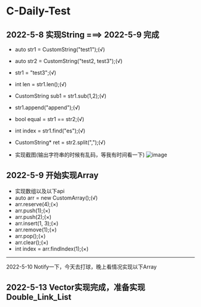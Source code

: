 # C-Daily-Test
## 2022-5-8 实现String ===> 2022-5-9 完成
- auto str1 = CustomString("test1");(√)
- auto str2 = CustomString("test2, test3");(√)
- str1 = "test3";(√)
- int len = str1.len();(√)
- CustomString sub1 = str1.sub(1,2);(√)
- str1.append("append");(√)
- bool equal = str1 == str2;(√)
- int index = str1.find("es");(√)
- CustomString* ret = str2.split(",");(√)

- 实现截图(输出字符串的时候有乱码，等我有时间看一下)
![image](https://user-images.githubusercontent.com/74652578/167532823-e165cac6-cc69-47b3-8c8e-45517bfa2eed.png)

## 2022-5-9 开始实现Array

- 实现数组以及以下api
- auto arr = new CustomArray();(√)
- arr.reserve(4);(×)
- arr.push(1);(×)
- arr.push(2);(×)
- arr.insert(1, 3);(×)
- arr.remove(1);(×)
- arr.pop();(×)
- arr.clear();(×)
- int index = arr.findIndex(1);(×)

---
2022-5-10 Notify一下，今天去打球，晚上看情况实现以下Array

2022-5-13 Vector实现完成，准备实现Double_Link_List
---
